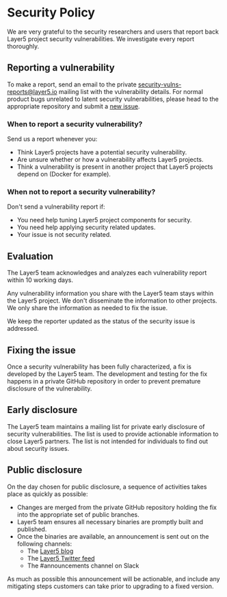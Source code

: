 # Security Policy
We are very grateful to the security researchers and users that report
back Layer5 project security vulnerabilities. We investigate every report thoroughly.

## Reporting a vulnerability
To make a report, send an email to the private
[security-vulns-reports@layer5.io](mailto:security-vulns-reports@layer5.io)
mailing list with the vulnerability details. For normal product bugs
unrelated to latent security vulnerabilities, please head to
the appropriate repository and submit a [new issue](../../issues/new/choose).

### When to report a security vulnerability?

Send us a report whenever you:

- Think Layer5 projects have a potential security vulnerability.
- Are unsure whether or how a vulnerability affects Layer5 projects.
- Think a vulnerability is present in another project that Layer5 projects
depend on (Docker for example).

### When not to report a security vulnerability?

Don't send a vulnerability report if:

- You need help tuning Layer5 project components for security.
- You need help applying security related updates.
- Your issue is not security related.

## Evaluation

The Layer5 team acknowledges and analyzes each vulnerability report within 10 working days.

Any vulnerability information you share with the Layer5 team stays
within the Layer5 project. We don't disseminate the information to other
projects. We only share the information as needed to fix the issue.

We keep the reporter updated as the status of the security issue is addressed.

## Fixing the issue

Once a security vulnerability has been fully characterized, a fix is developed by the Layer5 team.
The development and testing for the fix happens in a private GitHub repository in order to prevent
premature disclosure of the vulnerability.

## Early disclosure

The Layer5 team maintains a mailing list for private early disclosure of security vulnerabilities. 
The list is used to provide actionable information to close Layer5 partners. The list is not intended 
for individuals to find out about security issues.

## Public disclosure

On the day chosen for public disclosure, a sequence of activities takes place as quickly as possible:

- Changes are merged from the private GitHub repository holding the fix into the appropriate set of public
branches.
- Layer5 team ensures all necessary binaries are promptly built and published.
- Once the binaries are available, an announcement is sent out on the following channels:
  - The [Layer5 blog](https://layer5.io/blog/)
  - The [Layer5 Twitter feed](https://twitter.com/layer5)
  - The #announcements channel on Slack

As much as possible this announcement will be actionable, and include any mitigating steps customers can take prior to
upgrading to a fixed version. 
